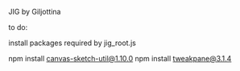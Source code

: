 JIG by Giljottina

to do:

install packages required by jig_root.js

npm install canvas-sketch-util@1.10.0
npm install tweakpane@3.1.4
